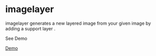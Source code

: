 # imagelayer
imagelayer generates a new layered image from your given image by adding a  support layer . 

See Demo

<a href="http://ruet13.freeiz.com">Demo</a>
